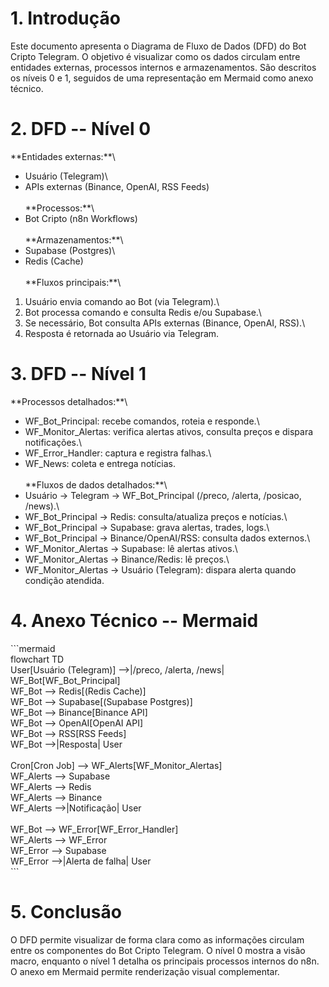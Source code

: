 # 1. Introdução

Este documento apresenta o Diagrama de Fluxo de Dados (DFD) do Bot
Cripto Telegram. O objetivo é visualizar como os dados circulam entre
entidades externas, processos internos e armazenamentos. São descritos
os níveis 0 e 1, seguidos de uma representação em Mermaid como anexo
técnico.

# 2. DFD -- Nível 0

\*\*Entidades externas:\*\*\
- Usuário (Telegram)\
- APIs externas (Binance, OpenAI, RSS Feeds)\
\
\*\*Processos:\*\*\
- Bot Cripto (n8n Workflows)\
\
\*\*Armazenamentos:\*\*\
- Supabase (Postgres)\
- Redis (Cache)\
\
\*\*Fluxos principais:\*\*\
1. Usuário envia comando ao Bot (via Telegram).\
2. Bot processa comando e consulta Redis e/ou Supabase.\
3. Se necessário, Bot consulta APIs externas (Binance, OpenAI, RSS).\
4. Resposta é retornada ao Usuário via Telegram.

# 3. DFD -- Nível 1

\*\*Processos detalhados:\*\*\
- WF_Bot_Principal: recebe comandos, roteia e responde.\
- WF_Monitor_Alertas: verifica alertas ativos, consulta preços e dispara
notificações.\
- WF_Error_Handler: captura e registra falhas.\
- WF_News: coleta e entrega notícias.\
\
\*\*Fluxos de dados detalhados:\*\*\
- Usuário → Telegram → WF_Bot_Principal (/preco, /alerta, /posicao,
/news).\
- WF_Bot_Principal → Redis: consulta/atualiza preços e notícias.\
- WF_Bot_Principal → Supabase: grava alertas, trades, logs.\
- WF_Bot_Principal → Binance/OpenAI/RSS: consulta dados externos.\
- WF_Monitor_Alertas → Supabase: lê alertas ativos.\
- WF_Monitor_Alertas → Binance/Redis: lê preços.\
- WF_Monitor_Alertas → Usuário (Telegram): dispara alerta quando
condição atendida.

# 4. Anexo Técnico -- Mermaid

\`\`\`mermaid\
flowchart TD\
User\[Usuário (Telegram)\] \--\>\|/preco, /alerta, /news\|
WF_Bot\[WF_Bot_Principal\]\
WF_Bot \--\> Redis\[(Redis Cache)\]\
WF_Bot \--\> Supabase\[(Supabase Postgres)\]\
WF_Bot \--\> Binance\[Binance API\]\
WF_Bot \--\> OpenAI\[OpenAI API\]\
WF_Bot \--\> RSS\[RSS Feeds\]\
WF_Bot \--\>\|Resposta\| User\
\
Cron\[Cron Job\] \--\> WF_Alerts\[WF_Monitor_Alertas\]\
WF_Alerts \--\> Supabase\
WF_Alerts \--\> Redis\
WF_Alerts \--\> Binance\
WF_Alerts \--\>\|Notificação\| User\
\
WF_Bot \--\> WF_Error\[WF_Error_Handler\]\
WF_Alerts \--\> WF_Error\
WF_Error \--\> Supabase\
WF_Error \--\>\|Alerta de falha\| User\
\`\`\`

# 5. Conclusão

O DFD permite visualizar de forma clara como as informações circulam
entre os componentes do Bot Cripto Telegram. O nível 0 mostra a visão
macro, enquanto o nível 1 detalha os principais processos internos do
n8n. O anexo em Mermaid permite renderização visual complementar.
